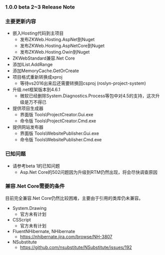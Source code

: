 ﻿### 1.0.0 beta 2~3 Release Note

### 主要更新内容

- 嵌入Hosting代码到主项目
  - 发布ZKWeb.Hosting.AspNet到Nuget
  - 发布ZKWeb.Hosting.AspNetCore到Nuget
  - 发布ZKWeb.Hosting.Owin到Nuget
- ZKWebStandard兼容.Net Core
- 添加IList.AddRange
- 添加MemoryCache.GetOrCreate
- 项目格式重新转换成xproj
  - 等待vs2016出来后还需要转换回csproj (roslyn-project-system)
- 升级.net框架版本到4.6.1
  - 微软已经删除System.Diagnostics.Process等包中对4.5的支持，这次升级是万不得已
- 提供项目生成器
  - 界面版 Tools\ProjectCreator.Gui.exe
  - 命令版 Tools\ProjectCreator.Cmd.exe
- 提供网站发布器
  - 界面版 Tools\WebsitePublisher.Gui.exe
  - 命令版 Tools\WebsitePublisher.Cmd.exe

### 已知问题

- 请参考beta 1的已知问题
  - Asp.Net Core的502问题因为升级到RTM仍然出现，将会尽快调查原因

### 兼容.Net Core需要的条件

目前完全兼容.Net Core仍然比较困难，主要由于引用的类库仍未兼容。

- System.Drawing
  - 官方未有计划
- CSScript
  - 官方未有计划
- FluentNHibernate, NHibernate
  - https://nhibernate.jira.com/browse/NH-3807
- NSubstitute
  - https://github.com/nsubstitute/NSubstitute/issues/192
